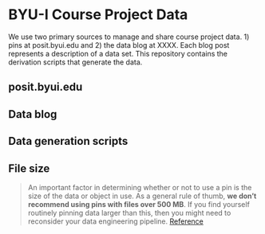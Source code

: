 # BYU-I Course Project Data 

We use two primary sources to manage and share course project data. 1) pins at posit.byui.edu and 2) the data blog at XXXX.  Each blog post represents a description of a data set. This repository contains the derivation scripts that generate the data.

## posit.byui.edu


## Data blog

## Data generation scripts


## File size

> An important factor in determining whether or not to use a pin is the size of the data or object in use. As a general rule of thumb, __we don’t recommend using pins with files over 500 MB__. If you find yourself routinely pinning data larger than this, then you might need to reconsider your data engineering pipeline. [Reference](https://docs.posit.co/connect/user/python-pins/#:~:text=The%20Python%20pins%20library%20provides,you%20use%20to%20share%20data.)


